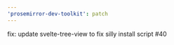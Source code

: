 ```yaml
---
'prosemirror-dev-toolkit': patch
---
```


fix: update svelte-tree-view to fix silly install script #40
